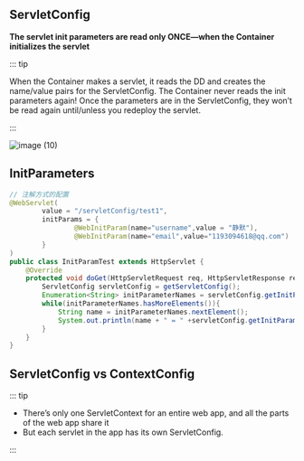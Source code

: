 ## ServletConfig

**The servlet init parameters are read only ONCE—when the Container initializes the servlet**

::: tip

When the Container makes a servlet, it reads the DD and creates the name/value pairs for the ServletConfig. The Container never reads the init parameters again! Once the parameters are in the ServletConfig, they won’t be read again until/unless you redeploy the servlet.

:::

![image (10)](https://gitee.com/q10viking/PictureRepos/raw/master/images//202112061344703.jpg)



## InitParameters

```java
// 注解方式的配置
@WebServlet(
        value = "/servletConfig/test1",
        initParams = {
                @WebInitParam(name="username",value = "静默"),
                @WebInitParam(name="email",value="1193094618@qq.com")
        }
)
public class InitParamTest extends HttpServlet {
    @Override
    protected void doGet(HttpServletRequest req, HttpServletResponse resp) throws ServletException, IOException {
        ServletConfig servletConfig = getServletConfig();
        Enumeration<String> initParameterNames = servletConfig.getInitParameterNames();
        while(initParameterNames.hasMoreElements()){
            String name = initParameterNames.nextElement();
            System.out.println(name + " = " +servletConfig.getInitParameter(name));
        }
    }
}
```



## ServletConfig vs ContextConfig

::: tip

- There’s only one ServletContext for an entire web app, and all the parts of the web app share it
- But each servlet in the app has its own ServletConfig.

:::



